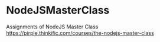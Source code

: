 # NodeJSMasterClass
Assignments of NodeJS Master Class https://pirple.thinkific.com/courses/the-nodejs-master-class
